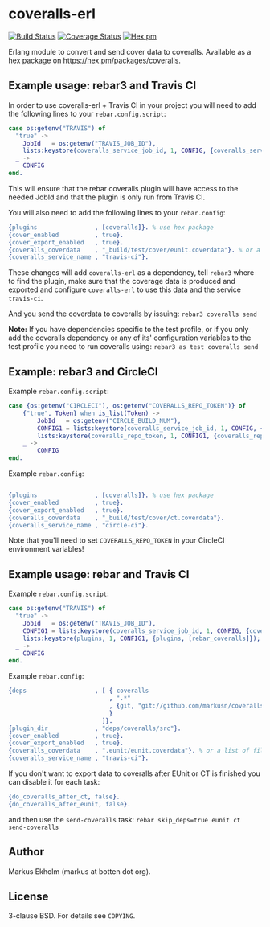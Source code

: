 coveralls-erl
=============
[![Build Status](https://travis-ci.org/markusn/coveralls-erl.png?branch=master)](https://travis-ci.org/markusn/coveralls-erl)
[![Coverage Status](https://coveralls.io/repos/markusn/coveralls-erl/badge.png?branch=master)](https://coveralls.io/r/markusn/coveralls-erl?branch=master)
[![Hex.pm](https://img.shields.io/hexpm/v/coveralls.svg?style=flat)](https://hex.pm/packages/coveralls)

Erlang module to convert and send cover data to coveralls. Available as a hex package on https://hex.pm/packages/coveralls. 

## Example usage: rebar3 and Travis CI      
In order to use coveralls-erl + Travis CI in your project you will need to add the following lines to your
`rebar.config.script`:                                                                                      

```erlang
case os:getenv("TRAVIS") of
  "true" ->
    JobId   = os:getenv("TRAVIS_JOB_ID"),
    lists:keystore(coveralls_service_job_id, 1, CONFIG, {coveralls_service_job_id, JobId});
  _ ->
    CONFIG
end.
```

This will ensure that the rebar coveralls plugin will have access to the needed JobId and that the plugin is only run from Travis CI.

You will also need to add the following lines to your `rebar.config`:
```erlang                                                                                                       
{plugins                , [coveralls]}. % use hex package
{cover_enabled          , true}.
{cover_export_enabled   , true}.
{coveralls_coverdata    , "_build/test/cover/eunit.coverdata"}. % or a list of files
{coveralls_service_name , "travis-ci"}.
```

These changes will add `coveralls-erl` as a dependency, tell `rebar3` where to find the plugin, make sure that the coverage data is produced and exported and configure `coveralls-erl` to use this data and the service `travis-ci`.

And you send the coverdata to coveralls by issuing: `rebar3 coveralls send`

**Note:**
If you have dependencies specific to the test profile, or if you only add the coveralls dependency or any of its' configuration variables to the test profile you need to run coveralls using: `rebar3 as test coveralls send`

## Example: rebar3 and CircleCI
Example `rebar.config.script`:                                                                                      

```erlang
case {os:getenv("CIRCLECI"), os:getenv("COVERALLS_REPO_TOKEN")} of
    {"true", Token} when is_list(Token) ->
        JobId   = os:getenv("CIRCLE_BUILD_NUM"),
        CONFIG1 = lists:keystore(coveralls_service_job_id, 1, CONFIG, {coveralls_service_job_id, JobId}),
        lists:keystore(coveralls_repo_token, 1, CONFIG1, {coveralls_repo_token, Token});
    _ ->
        CONFIG
end.
```

Example `rebar.config`:

```erlang

{plugins                , [coveralls]}. % use hex package
{cover_enabled          , true}.
{cover_export_enabled   , true}.
{coveralls_coverdata    , "_build/test/cover/ct.coverdata"}.
{coveralls_service_name , "circle-ci"}.
```

Note that you'll need to set `COVERALLS_REPO_TOKEN` in your CircleCI environment variables!

## Example usage: rebar and Travis CI
Example `rebar.config.script`:      
                                                                                                 
```erlang
case os:getenv("TRAVIS") of
  "true" ->
    JobId   = os:getenv("TRAVIS_JOB_ID"),
    CONFIG1 = lists:keystore(coveralls_service_job_id, 1, CONFIG, {coveralls_service_job_id, JobId}),
    lists:keystore(plugins, 1, CONFIG1, {plugins, [rebar_coveralls]});
  _ ->
    CONFIG
end.
```
Example `rebar.config`:
```erlang                                                                                                       
{deps                   , [ { coveralls
                            , ".*"
                            , {git, "git://github.com/markusn/coveralls-erl.git", "master"}
                            }
                          ]}.
{plugin_dir             , "deps/coveralls/src"}.
{cover_enabled          , true}.
{cover_export_enabled   , true}.
{coveralls_coverdata    , ".eunit/eunit.coverdata"}. % or a list of files
{coveralls_service_name , "travis-ci"}.
```

If you don't want to export data to coveralls after EUnit or CT is finished you can disable it for each task:
```erlang
{do_coveralls_after_ct, false}.
{do_coveralls_after_eunit, false}.
```
and then use the `send-coveralls` task: `rebar skip_deps=true eunit ct send-coveralls`

## Author
Markus Ekholm (markus at botten dot org).

## License
3-clause BSD. For details see `COPYING`.


